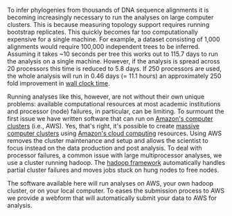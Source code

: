 To infer phylogenies from thousands of DNA sequence alignments it is becoming increasingly necessary to run the analyses on large computer clusters. This is because measuring topology support requires running bootstrap replicates. This quickly becomes far too computationally expensive for a single machine. For example, a dataset consisting of 1,000 alignments would require 100,000 independent trees to be inferred. Assuming it takes ~10 seconds per tree this works out to 115.7 days to run the analysis on a single machine. However, if the analysis is spread across 20 processors this time is reduced to 5.8 days. If 250 processors are used, the whole analysis will run in 0.46 days (= 11.1 hours) an approximately 250 fold improvement in [wall clock time][4].

Running analyses like this, however, are not without their own unique problems: available computational resources at most academic institutions and processor (node) failures, in particular, can be limiting. To surmount the first issue we have written software that can run on [Amazon's computer clusters][1] (i.e., AWS). Yes, that's right, it's possible to create [massive computer clusters][2] using [Amazon's cloud computing][3] resources. Using AWS removes the cluster maintenance and setup and allows the scientist to focus instead on the data production and post analysis. To deal with processor failures, a common issue with large multiprocessor analyses, we use a cluster running hadoop. The [hadoop framework][5] automatically handles partial cluster failures and moves jobs stuck on hung nodes to free nodes. 

The software available here will run analyses on AWS, your own hadoop cluster, or on your local computer. To eases the submission process to AWS we provide a webform that will automatically submit your data to AWS for analysis.


[1]: http://aws.amazon.com/elasticmapreduce/
[2]: http://arstechnica.com/business/news/2011/09/30000-core-cluster-built-on-amazon-ec2-cloud.ars
[3]: http://aws.amazon.com/ec2/
[4]: http://en.wikipedia.org/wiki/Wall_clock_time
[5]: http://wiki.apache.org/hadoop/ProjectDescription
